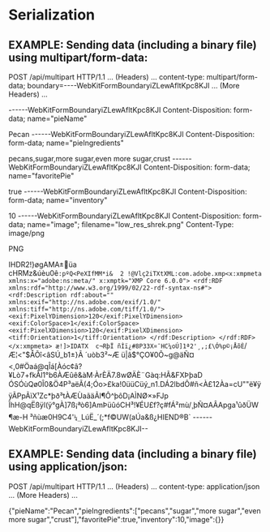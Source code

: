 # Serialization

## EXAMPLE: Sending data (including a binary file) using multipart/form-data:

POST /api/multipart HTTP/1.1
... (Headers)
...
content-type: multipart/form-data; boundary=----WebKitFormBoundaryiZLewAfltKpc8KJI
... (More Headers)
...

------WebKitFormBoundaryiZLewAfltKpc8KJI
Content-Disposition: form-data; name="pieName"

Pecan
------WebKitFormBoundaryiZLewAfltKpc8KJI
Content-Disposition: form-data; name="pieIngredients"

pecans,sugar,more sugar,even more sugar,crust
------WebKitFormBoundaryiZLewAfltKpc8KJI
Content-Disposition: form-data; name="favoritePie"

true
------WebKitFormBoundaryiZLewAfltKpc8KJI
Content-Disposition: form-data; name="inventory"

10
------WebKitFormBoundaryiZLewAfltKpc8KJI
Content-Disposition: form-data; name="image"; filename="low_res_shrek.png"
Content-Type: image/png

PNG


IHDR2!}øgAMA±üa cHRMz&úèu0ê`:pºQ<PeXIfMM*i&  2 !@Vlç2iTXtXML:com.adobe.xmp<x:xmpmeta xmlns:x="adobe:ns:meta/" x:xmptk="XMP Core 6.0.0">
   <rdf:RDF xmlns:rdf="http://www.w3.org/1999/02/22-rdf-syntax-ns#">
      <rdf:Description rdf:about=""
            xmlns:exif="http://ns.adobe.com/exif/1.0/"
            xmlns:tiff="http://ns.adobe.com/tiff/1.0/">
         <exif:PixelYDimension>120</exif:PixelYDimension>
         <exif:ColorSpace>1</exif:ColorSpace>
         <exif:PixelXDimension>120</exif:PixelXDimension>
         <tiff:Orientation>1</tiff:Orientation>
      </rdf:Description>
   </rdf:RDF>
</x:xmpmeta>
æ!]>IDATX	c¬RþÏ ñÌï¿#8P33X¤¯HC¼oÚ]1ª2'¸,;£\Ó%p©¡ÅõÈ`/Æ¦<"$ÅÕî<âSÚ_b1±}Ã	´uòb3²~Æ	ü|â$°ÇO¥0Ô~g@äÑ¤<,0#Öaá@qÎá[Àóc¢â?¥Lò7+fkÅl1°b6ÀÆûê&àM·ÀrÈÄ7.8wØÄÈ¨Gàq:HÃ&FXÞþaD	ÓSÓùQø0Î0&Ö4P³aëÃ(4;Óo>£ka!0üüCüý_n1.DÁ2lbdÔ#ñ<À£12Àa=cU""ë¥ÿÿÃPpÃìX¹Zc*þð³tÀÆÙaãäÃl¶Ô^þôD¡AÌNØ×»FJp
ÎhH@qËßÿl(ÿ°gÀ]7ß¡ªò6]AmÞüûóCH³!¥ÉU£f?ç#fÁ²mù/¸þÑ¤AÂApga¹ûðÜW ¶æ-H
³ñùæ0H9C4'`¼_`LúË_´(;*f©UW(aÚa&ß¿HIEND®B`
------WebKitFormBoundaryiZLewAfltKpc8KJI--


## EXAMPLE: Sending data (including a binary file) using application/json:

POST /api/multipart HTTP/1.1
... (Headers)
...
content-type: application/json
... (More Headers)
...

{"pieName":"Pecan","pieIngredients":["pecans","sugar","more sugar","even more sugar","crust"],"favoritePie":true,"inventory":10,"image":{}}


